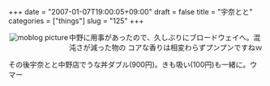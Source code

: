+++
date = "2007-01-07T19:00:05+09:00"
draft = false
title = "宇奈とと"
categories = ["things"]
slug = "125"
+++

<a rel="lightbox" href="http://keruru.net/images/45a1d2698ec06-img028.jpg"><img vspace="2" hspace="2" border="0" align="left" title="moblogPicture" alt="moblog picture" src="http://keruru.net/images/45a1d2698ec06-thumb_img028.jpg" /></a>
<!-- bodytext -->
中野に用事があったので、久しぶりにブロードウェイへ。混沌さが減った物の
コアな香りは相変わらずプンプンですねｗ

その後宇奈とと中野店でうな丼ダブル(900円)。きも吸い(100円)も一緒に。ウ
マー

<!-- bodytext end -->
